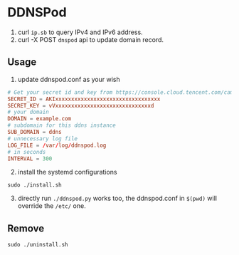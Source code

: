 # DDNSPod

1. curl `ip.sb` to query IPv4 and IPv6 address.
2. curl -X POST `dnspod` api to update domain record.

## Usage

1. update ddnspod.conf as your wish
```conf
# Get your secret id and key from https://console.cloud.tencent.com/cam/capi
SECRET_ID = AKIxxxxxxxxxxxxxxxxxxxxxxxxxxxxxxxxx
SECRET_KEY = vVxxxxxxxxxxxxxxxxxxxxxxxxxxxxxxd
# your domain
DOMAIN = example.com
# subdomain for this ddns instance
SUB_DOMAIN = ddns
# unnecessary log file
LOG_FILE = /var/log/ddnspod.log
# in seconds
INTERVAL = 300
```

2. install the systemd configurations

```shell
sudo ./install.sh
```

3. directly run `./ddnspod.py` works too, the ddnspod.conf in `$(pwd)` will override the `/etc/` one.

## Remove

```shell
sudo ./uninstall.sh
```